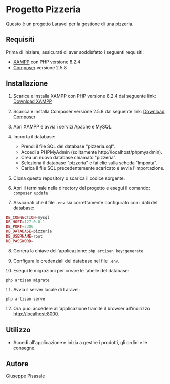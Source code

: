 # Progetto Pizzeria

Questo è un progetto Laravel per la gestione di una pizzeria.

## Requisiti

Prima di iniziare, assicurati di aver soddisfatto i seguenti requisiti:

- [XAMPP](https://www.apachefriends.org/index.html) con PHP versione 8.2.4
- [Composer](https://getcomposer.org/download/) versione 2.5.8

## Installazione

1. Scarica e installa XAMPP con PHP versione 8.2.4 dal seguente link: [Download XAMPP](https://sourceforge.net/projects/xampp/files/XAMPP%20Windows/8.2.4/)

2. Scarica e installa Composer versione 2.5.8 dal seguente link: [Download Composer](https://getcomposer.org/download/)

3. Apri XAMPP e avvia i servizi Apache e MySQL.

4. Importa il database:
   - Prendi il file SQL del database "pizzeria.sql".
   - Accedi a PHPMyAdmin (solitamente http://localhost/phpmyadmin).
   - Crea un nuovo database chiamato "pizzeria".
   - Seleziona il database "pizzeria" e fai clic sulla scheda "Importa".
   - Carica il file SQL precedentemente scaricato e avvia l'importazione.

5. Clona questo repository o scarica il codice sorgente.

6. Apri il terminale nella directory del progetto e esegui il comando:
`composer update`

7. Assicurati che il file `.env` sia correttamente configurato con i dati del database:
```php
DB_CONNECTION=mysql
DB_HOST=127.0.0.1
DB_PORT=3306
DB_DATABASE=pizzeria
DB_USERNAME=root
DB_PASSWORD=
```

8. Genera la chiave dell'applicazione:
`php artisan key:generate`

9. Configura le credenziali del database nel file `.env`.

10. Esegui le migrazioni per creare le tabelle del database:
 ```
 php artisan migrate
 ```

11. Avvia il server locale di Laravel:
 ```
 php artisan serve
 ```

12. Ora puoi accedere all'applicazione tramite il browser all'indirizzo [http://localhost:8000](http://localhost:8000).

## Utilizzo

- Accedi all'applicazione e inizia a gestire i prodotti, gli ordini e le consegne.

## Autore
Giuseppe Pisasale


